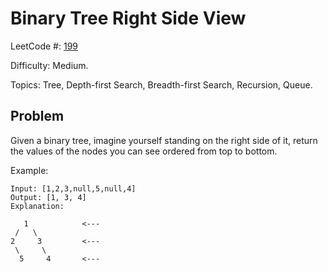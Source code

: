 # Binary Tree Right Side View

LeetCode #: [199](https://leetcode.com/problems/binary-tree-right-side-view/)

Difficulty: Medium.

Topics: Tree, Depth-first Search, Breadth-first Search, Recursion, Queue.

## Problem

Given a binary tree, imagine yourself standing on the right side of it, return the values of the nodes you can see ordered from top to bottom.

Example:

```text
Input: [1,2,3,null,5,null,4]
Output: [1, 3, 4]
Explanation:

   1            <---
 /   \
2     3         <---
 \     \
  5     4       <---
```
